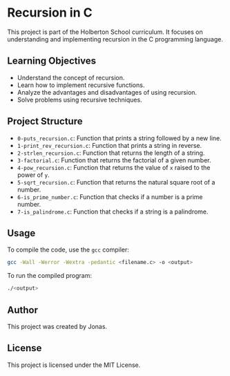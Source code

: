 # Recursion in C

This project is part of the Holberton School curriculum. It focuses on understanding and implementing recursion in the C programming language.

## Learning Objectives

- Understand the concept of recursion.
- Learn how to implement recursive functions.
- Analyze the advantages and disadvantages of using recursion.
- Solve problems using recursive techniques.

## Project Structure

- `0-puts_recursion.c`: Function that prints a string followed by a new line.
- `1-print_rev_recursion.c`: Function that prints a string in reverse.
- `2-strlen_recursion.c`: Function that returns the length of a string.
- `3-factorial.c`: Function that returns the factorial of a given number.
- `4-pow_recursion.c`: Function that returns the value of `x` raised to the power of `y`.
- `5-sqrt_recursion.c`: Function that returns the natural square root of a number.
- `6-is_prime_number.c`: Function that checks if a number is a prime number.
- `7-is_palindrome.c`: Function that checks if a string is a palindrome.

## Usage

To compile the code, use the `gcc` compiler:

```sh
gcc -Wall -Werror -Wextra -pedantic <filename.c> -o <output>
```

To run the compiled program:

```sh
./<output>
```

## Author

This project was created by Jonas.

## License

This project is licensed under the MIT License.